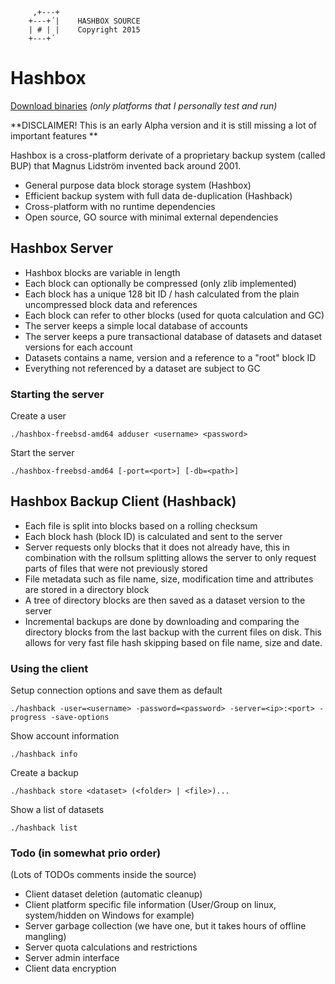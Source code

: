 ```
	 ,+---+
	+---+´|    HASHBOX SOURCE
	| # | |    Copyright 2015
	+---+´
```

# Hashbox #

[Download binaries](https://bitbucket.org/fredli74/hashbox/downloads) *(only platforms that I personally test and run)*

**DISCLAIMER! This is an early Alpha version and it is still missing a lot of important features
**

Hashbox is a cross-platform derivate of a proprietary backup system (called BUP) that Magnus Lidström invented back around 2001.

* General purpose data block storage system (Hashbox)
* Efficient backup system with full data de-duplication (Hashback)
* Cross-platform with no runtime dependencies
* Open source, GO source with minimal external dependencies

## Hashbox Server ##
* Hashbox blocks are variable in length
* Each block can optionally be compressed (only zlib implemented)
* Each block has a unique 128 bit ID / hash calculated from the plain uncompressed block data and references
* Each block can refer to other blocks (used for quota calculation and GC)
* The server keeps a simple local database of accounts
* The server keeps a pure transactional database of datasets and dataset versions for each account
* Datasets contains a name, version and a reference to a "root" block ID
* Everything not referenced by a dataset are subject to GC

### Starting the server ###

Create a user

`./hashbox-freebsd-amd64 adduser <username> <password>`


Start the server

`./hashbox-freebsd-amd64 [-port=<port>] [-db=<path>]`

## Hashbox Backup Client (Hashback) ##
* Each file is split into blocks based on a rolling checksum
* Each block hash (block ID) is calculated and sent to the server
* Server requests only blocks that it does not already have, this in combination with the rollsum splitting allows the server to only request parts of files that were not previously stored
* File metadata such as file name, size, modification time and attributes are stored in a directory block
* A tree of directory blocks are then saved as a dataset version to the server
* Incremental backups are done by downloading and comparing the directory blocks from the last backup with the current files on disk. This allows for very fast file hash skipping based on file name, size and date.

### Using the client ###

Setup connection options and save them as default

`./hashback -user=<username> -password=<password> -server=<ip>:<port> -progress -save-options`


Show account information

`./hashback info` 


Create a backup

`./hashback store <dataset> (<folder> | <file>)...`


Show a list of datasets

`./hashback list` 

 

### Todo (in somewhat prio order) ###
(Lots of TODOs comments inside the source)

* Client dataset deletion (automatic cleanup)
* Client platform specific file information (User/Group on linux, system/hidden on Windows for example)
* Server garbage collection (we have one, but it takes hours of offline mangling)
* Server quota calculations and restrictions
* Server admin interface
* Client data encryption
